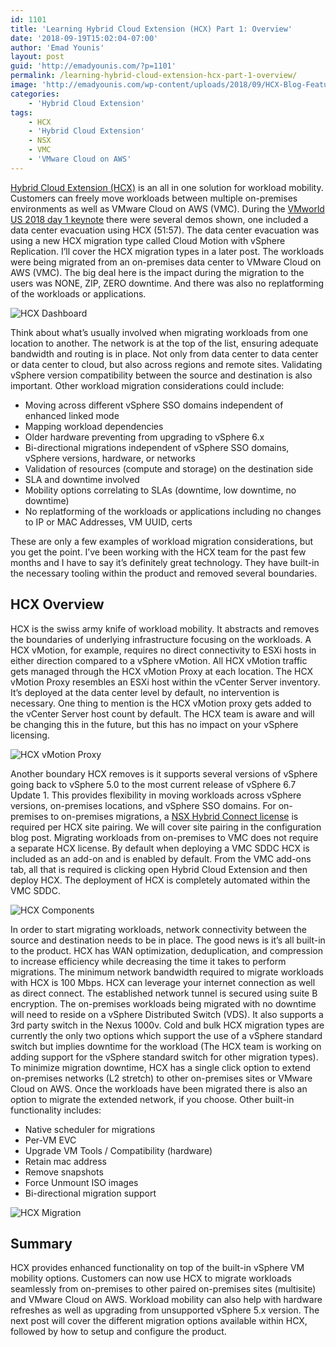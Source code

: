 ```yaml
---
id: 1101
title: 'Learning Hybrid Cloud Extension (HCX) Part 1: Overview'
date: '2018-09-19T15:02:04-07:00'
author: 'Emad Younis'
layout: post
guid: 'http://emadyounis.com/?p=1101'
permalink: /learning-hybrid-cloud-extension-hcx-part-1-overview/
image: 'http://emadyounis.com/wp-content/uploads/2018/09/HCX-Blog-Feature-IMG.png'
categories:
    - 'Hybrid Cloud Extension'
tags:
    - HCX
    - 'Hybrid Cloud Extension'
    - NSX
    - VMC
    - 'VMware Cloud on AWS'
---
```


[Hybrid Cloud Extension (HCX)](https://hcx.vmware.com/#/home) is an all in one solution for workload mobility. Customers can freely move workloads between multiple on-premises environments as well as VMware Cloud on AWS (VMC). During the [VMworld US 2018 day 1 keynote](https://www.youtube.com/watch?v=mjYP2IuZK6k) there were several demos shown, one included a data center evacuation using HCX (51:57). The data center evacuation was using a new HCX migration type called Cloud Motion with vSphere Replication. I’ll cover the HCX migration types in a later post. The workloads were being migrated from an on-premises data center to VMware Cloud on AWS (VMC). The big deal here is the impact during the migration to the users was NONE, ZIP, ZERO downtime. And there was also no replatforming of the workloads or applications.

![HCX Dashboard](https://younise.github.io/assets/img/2018/09/HCX-Dashboard.png?resize=1280%2C768 "HCX Dashboard")

Think about what’s usually involved when migrating workloads from one location to another. The network is at the top of the list, ensuring adequate bandwidth and routing is in place. Not only from data center to data center or data center to cloud, but also across regions and remote sites. Validating vSphere version compatibility between the source and destination is also important. Other workload migration considerations could include:

- Moving across different vSphere SSO domains independent of enhanced linked mode
- Mapping workload dependencies
- Older hardware preventing from upgrading to vSphere 6.x
- Bi-directional migrations independent of vSphere SSO domains, vSphere versions, hardware, or networks
- Validation of resources (compute and storage) on the destination side
- SLA and downtime involved
- Mobility options correlating to SLAs (downtime, low downtime, no downtime)
- No replatforming of the workloads or applications including no changes to IP or MAC Addresses, VM UUID, certs

These are only a few examples of workload migration considerations, but you get the point. I’ve been working with the HCX team for the past few months and I have to say it’s definitely great technology. They have built-in the necessary tooling within the product and removed several boundaries.

## HCX Overview

HCX is the swiss army knife of workload mobility. It abstracts and removes the boundaries of underlying infrastructure focusing on the workloads. A HCX vMotion, for example, requires no direct connectivity to ESXi hosts in either direction compared to a vSphere vMotion. All HCX vMotion traffic gets managed through the HCX vMotion Proxy at each location. The HCX vMotion Proxy resembles an ESXi host within the vCenter Server inventory. It’s deployed at the data center level by default, no intervention is necessary. One thing to mention is the HCX vMotion proxy gets added to the vCenter Server host count by default. The HCX team is aware and will be changing this in the future, but this has no impact on your vSphere licensing.

![HCX vMotion Proxy](https://younise.github.io/assets/img/2018/09/HCX-Proxy.png?resize=1280%2C768 "HCX vMotion Proxy")

Another boundary HCX removes is it supports several versions of vSphere going back to vSphere 5.0 to the most current release of vSphere 6.7 Update 1. This provides flexibility in moving workloads across vSphere versions, on-premises locations, and vSphere SSO domains. For on-premises to on-premises migrations, a [NSX Hybrid Connect license](https://www.vmware.com/products/nsx-hybrid-connect.html) is required per HCX site pairing. We will cover site pairing in the configuration blog post. Migrating workloads from on-premises to VMC does not require a separate HCX license. By default when deploying a VMC SDDC HCX is included as an add-on and is enabled by default. From the VMC add-ons tab, all that is required is clicking open Hybrid Cloud Extension and then deploy HCX. The deployment of HCX is completely automated within the VMC SDDC.

![HCX Components](https://younise.github.io/assets/img/2018/09/HCX-Interconnect-Components.png?resize=1280%2C769 "HCX Components")

In order to start migrating workloads, network connectivity between the source and destination needs to be in place. The good news is it’s all built-in to the product. HCX has WAN optimization, deduplication, and compression to increase efficiency while decreasing the time it takes to perform migrations. The minimum network bandwidth required to migrate workloads with HCX is 100 Mbps. HCX can leverage your internet connection as well as direct connect. The established network tunnel is secured using suite B encryption. The on-premises workloads being migrated with no downtime will need to reside on a vSphere Distributed Switch (VDS). It also supports a 3rd party switch in the Nexus 1000v. Cold and bulk HCX migration types are currently the only two options which support the use of a vSphere standard switch but implies downtime for the workload (The HCX team is working on adding support for the vSphere standard switch for other migration types). To minimize migration downtime, HCX has a single click option to extend on-premises networks (L2 stretch) to other on-premises sites or VMware Cloud on AWS. Once the workloads have been migrated there is also an option to migrate the extended network, if you choose. Other built-in functionality includes:

- Native scheduler for migrations
- Per-VM EVC
- Upgrade VM Tools / Compatibility (hardware)
- Retain mac address
- Remove snapshots
- Force Unmount ISO images
- Bi-directional migration support

![HCX Migration](https://younise.github.io/assets/img/2018/09/HCX-Migrations.png?resize=1280%2C800 "HCX Migration")

## Summary

HCX provides enhanced functionality on top of the built-in vSphere VM mobility options. Customers can now use HCX to migrate workloads seamlessly from on-premises to other paired on-premises sites (multisite) and VMware Cloud on AWS. Workload mobility can also help with hardware refreshes as well as upgrading from unsupported vSphere 5.x version. The next post will cover the different migration options available within HCX, followed by how to setup and configure the product.
